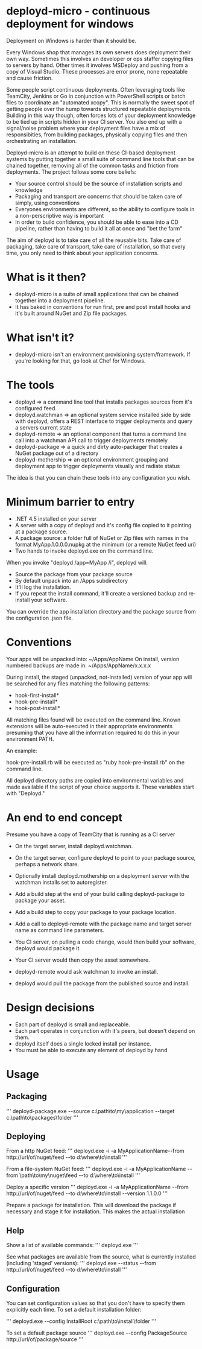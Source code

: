deployd-micro - continuous deployment for windows
=============

Deployment on Windows is harder than it should be.

Every Windows shop that manages its own servers does deployment their own way. Sometimes this involves an developer or ops staffer copying files to servers by hand. Other times it involves MSDeploy and pushing from a copy of Visual Studio. These processes are error prone, none repeatable and cause friction.

Some people script continuous deployments. Often leveraging tools like TeamCity, Jenkins or Go in conjunction with PowerShell scripts or batch files to coordinate an "automated xcopy". This is normally the sweet spot of getting people over the hump towards structured repeatable deployments. Building in this way though, often forces lots of your deployment knowledge to be tied up in scripts hidden in your CI server. You also end up with a signal/noise problem where your deployment files have a mix of responsibities, from building packages, physically copying files and then orchestrating an installation.

Deployd-micro is an attempt to build on these CI-based deployment systems by putting together a small suite of command line tools that can be chained together, removing all of the common tasks and friction from deployments. The project follows some core beliefs:

- Your source control should be the source of installation scripts and knowledge
- Packaging and transport are concerns that should be taken care of simply, using conventions
- Everyones environments are different, so the ability to configure tools in a non-perscriptive way is important
- In order to build confidence, you should be able to ease into a CD pipeline, rather than having to build it all at once and "bet the farm"

The aim of deployd is to take care of all the reusable bits.
Take care of packaging, take care of transport, take care of installation, so that every time, you only need to think about your application concerns.

What is it then?
=================

- deployd-micro is a suite of small applications that can be chained together into a deployment pipeline. 
- It has baked in conventions for run first, pre and post install hooks and it's built around NuGet and Zip file packages.

What isn't it?
==============

- deployd-micro isn't an environment provisioning system/framework. If you're looking for that, go look at Chef for Windows.

The tools
==========

- deployd => a command line tool that installs packages sources from it's configured feed.
- deployd.watchman => an optional system service installed side by side with deployd, offers a REST interface to trigger deployments and query a servers current state
- deployd-remote => an optional component that turns a command line call into a watchman API call to trigger deployments remotely
- deployd-package => a quick and dirty auto-packager that creates a NuGet package out of a directory
- deployd-mothership => an optional environment grouping and deployment app to trigger deployments visually and radiate status

The idea is that you can chain these tools into any configuration you wish.

Minimum barrier to entry
========================

- .NET 4.5 installed on your server
- A server with a copy of deployd and it's config file copied to it pointing at a package source.
- A package source: a folder full of NuGet or Zip files with names in the format MyApp.1.0.0.0.nupkg at the minimum (or a remote NuGet feed uri)
- Two hands to invoke deployd.exe on the command line.

When you invoke "deployd /app=MyApp /i", deployd will:

- Source the package from your package source
- By default unpack into an /Apps subdirectory
- It'll log the installation.
- If you repeat the install command, it'll create a versioned backup and re-install your software.

You can override the app installation directory and the package source from the configuration .json file.

Conventions
===========

Your apps will be unpacked into: ~/Apps/AppName
On install, version numbered backups are made in: ~/Apps/AppName/x.x.x.x

During install, the staged (unpacked, not-installed) version of your app will be searched for any files matching the following patterns:

- hook-first-install*
- hook-pre-install*
- hook-post-install*

All matching files found will be executed on the command line. Known extensions will be auto-executed in their appropriate environments presuming that you have all the information required to do this in your environment PATH.

An example:

hook-pre-install.rb will be executed as "ruby hook-pre-install.rb" on the command line.

All deployd directory paths are copied into environmental variables and made available if the script of your choice supports it. These variables start with "Deployd."

An end to end concept
=====================

Presume you have a copy of TeamCity that is running as a CI server

- On the target server, install deployd.watchman.
- On the target server, configure deployd to point to your package source, perhaps a network share.
- Optionally install deployd.mothership on a deployment server with the watchman installs set to autoregister.

- Add a build step at the end of your build calling deployd-package to package your asset.
- Add a build step to copy your package to your package location.
- Add a call to deployd-remote with the package name and target server name as command line parameters.

- You CI server, on pulling a code change, would then build your software, deployd would package it.
- Your CI server would then copy the asset somewhere.
- deployd-remote would ask watchman to invoke an install.
- deployd would pull the package from the published source and install.

Design decisions
================

- Each part of deployd is small and replaceable.
- Each part operates in conjunction with it's peers, but doesn't depend on them.
- deployd itself does a single locked install per instance.
- You must be able to execute any element of deployd by hand

Usage
=====

Packaging
---------
'''
deployd-package.exe --source c:\path\to\my\application --target c:\path\to\packages\folder
'''

Deploying
---------

From a http NuGet feed:
'''
deployd.exe -i -a MyApplicationName--from http://url/of/nuget/feed --to d:\where\to\install
'''

From a file-system NuGet feed:
'''
deployd.exe -i -a MyApplicationName --from \\path\to\my\nuget\feed --to d:\where\to\install
'''

Deploy a specific version
'''
deployd.exe -i -a MyApplicationName --from http://url/of/nuget/feed --to d:\where\to\install --version 1.1.0.0
'''

Prepare a package for installation. This will download the package if necessary and stage it for installation. This makes the actual installation

Help
----
Show a list of available commands:
'''
deployd.exe
'''

See what packages are available from the source, what is currently installed (including 'staged' versions):
'''
deployd.exe --status --from http://url/of/nuget/feed --to d:\where\to\install
'''

Configuration
-------------
You can set configuration values so that you don't have to specify them explicitly each time.
To set a default installation folder:

'''
deployd.exe --config InstallRoot c:\path\to\install\folder
'''

To set a default package source
'''
deployd.exe --config PackageSource http://url/of/package/source
'''